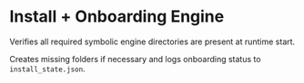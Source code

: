 # Install + Onboarding Engine

Verifies all required symbolic engine directories are present at runtime start.

Creates missing folders if necessary and logs onboarding status to `install_state.json`.
